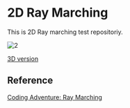 # 2D Ray Marching
This is 2D Ray marching test repositoriy.

![2](https://github.com/user-attachments/assets/6ad164c5-4f68-45ee-98f5-cd654c1f6839)

[3D version](https://github.com/siyeong0/UnityRenderLab)

## Reference
[Coding Adventure: Ray Marching](https://youtu.be/Cp5WWtMoeKg?si=JHsc-0KhHf4oamHQ)
